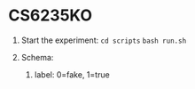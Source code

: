 # CS6235KO

1. Start the experiment:
    `cd scripts`
    `bash run.sh`

2. Schema:
    1. label: 0=fake, 1=true